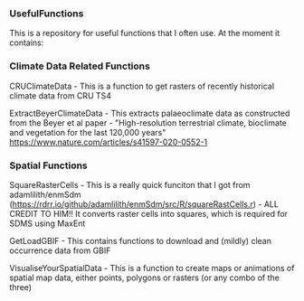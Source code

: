 ### UsefulFunctions
This is a repository for useful functions that I often use. At the moment it contains:

### Climate Data Related Functions
CRUClimateData - This is a function to get rasters of recently historical climate data from CRU TS4

ExtractBeyerClimateData - This extracts palaeoclimate data as constructed from the Beyer et al paper - "High-resolution terrestrial climate, bioclimate and vegetation for the last 120,000 years" https://www.nature.com/articles/s41597-020-0552-1

### Spatial Functions 
SquareRasterCells - This is a really quick funciton that I got from adamlilith/enmSdm (https://rdrr.io/github/adamlilith/enmSdm/src/R/squareRastCells.r) - ALL CREDIT TO HIM!! It converts raster cells into squares, which is required for SDMS using MaxEnt

GetLoadGBIF - This contains functions to download and (mildly) clean occurrence data from GBIF

VisualiseYourSpatialData - This is a function to create maps or animations of spatial map data, either points, polygons or rasters (or any combo of the three)
